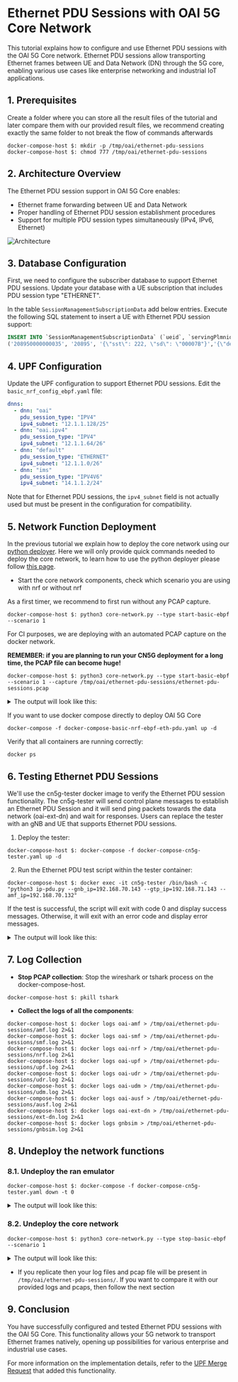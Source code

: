 # Ethernet PDU Sessions with OAI 5G Core Network

This tutorial explains how to configure and use Ethernet PDU sessions with the OAI 5G Core network. Ethernet PDU sessions allow transporting Ethernet frames between UE and Data Network (DN) through the 5G core, enabling various use cases like enterprise networking and industrial IoT applications.

## 1. Prerequisites


Create a folder where you can store all the result files of the tutorial and later compare them with our provided result files, we recommend creating exactly the same folder to not break the flow of commands afterwards

<!---
For CI purposes please ignore this line
``` shell
docker-compose-host $: rm -rf /tmp/oai/ethernet-pdu-sessions
```
-->

``` shell
docker-compose-host $: mkdir -p /tmp/oai/ethernet-pdu-sessions
docker-compose-host $: chmod 777 /tmp/oai/ethernet-pdu-sessions
```

## 2. Architecture Overview

The Ethernet PDU session support in OAI 5G Core enables:
* Ethernet frame forwarding between UE and Data Network
* Proper handling of Ethernet PDU session establishment procedures
* Support for multiple PDU session types simultaneously (IPv4, IPv6, Ethernet)

![Architecture](images/ethernet-pdu-architecture.png)

## 3. Database Configuration

First, we need to configure the subscriber database to support Ethernet PDU sessions. Update your database with a UE subscription that includes PDU session type "ETHERNET".

 In the table `SessionManagementSubscriptionData` add below entries. Execute the following SQL statement to insert a UE with Ethernet PDU session support:

```sql
INSERT INTO `SessionManagementSubscriptionData` (`ueid`, `servingPlmnid`, `singleNssai`, `dnnConfigurations`) VALUES
('208950000000035', '20895', '{\"sst\": 222, \"sd\": \"00007B"}','{\"default\":{\"pduSessionTypes\":{ \"defaultSessionType\": \"ETHERNET\"},\"sscModes\": {\"defaultSscMode\": \"SSC_MODE_1\"},\"5gQosProfile\": {\"5qi\": 6,\"arp\":{\"priorityLevel\": 1,\"preemptCap\": \"NOT_PREEMPT\",\"preemptVuln\":\"NOT_PREEMPTABLE\"},\"priorityLevel\":1},\"sessionAmbr\":{\"uplink\":\"150Mbps\", \"downlink\":\"150Mbps\"}}, \"ethernet\":{\"pduSessionTypes\":{ \"defaultSessionType\": \"ETHERNET\"},\"sscModes\": {\"defaultSscMode\": \"SSC_MODE_1\"},\"5gQosProfile\": {\"5qi\": 6,\"arp\":{\"priorityLevel\": 1,\"preemptCap\": \"NOT_PREEMPT\",\"preemptVuln\":\"NOT_PREEMPTABLE\"},\"priorityLevel\":1},\"sessionAmbr\":{\"uplink\":\"150Mbps\", \"downlink\":\"150Mbps\"}}}');
```

## 4. UPF Configuration

Update the UPF configuration to support Ethernet PDU sessions. Edit the `basic_nrf_config_ebpf.yaml` file:

```yaml
dnns:
  - dnn: "oai"
    pdu_session_type: "IPV4"
    ipv4_subnet: "12.1.1.128/25"
  - dnn: "oai.ipv4"
    pdu_session_type: "IPV4"
    ipv4_subnet: "12.1.1.64/26"
  - dnn: "default"
    pdu_session_type: "ETHERNET"
    ipv4_subnet: "12.1.1.0/26"
  - dnn: "ims"
    pdu_session_type: "IPV4V6"
    ipv4_subnet: "14.1.1.2/24"
```

Note that for Ethernet PDU sessions, the `ipv4_subnet` field is not actually used but must be present in the configuration for compatibility.

## 5. Network Function Deployment

In the previous tutorial we explain how to deploy the core network using our [python deployer](../docker-compose/core-network.py). Here we will only provide quick commands needed to deploy the core network, to learn how to use the python deployer please follow [this page](./DEPLOY_SA5G_MINI_WITH_GNBSIM.md).

- Start the core network components, check which scenario you are using with nrf or without nrf

As a first timer, we recommend to first run without any PCAP capture.

``` console
docker-compose-host $: python3 core-network.py --type start-basic-ebpf --scenario 1
```

For CI purposes, we are deploying with an automated PCAP capture on the docker network.

**REMEMBER: if you are planning to run your CN5G deployment for a long time, the PCAP file can become huge!**

``` shell
docker-compose-host $: python3 core-network.py --type start-basic-ebpf --scenario 1 --capture /tmp/oai/ethernet-pdu-sessions/ethernet-pdu-sessions.pcap
```
<details>
<summary>The output will look like this:</summary>

</details>

If you want to use docker compose directly to deploy OAI 5G Core

```console
docker-compose -f docker-compose-basic-nrf-ebpf-eth-pdu.yaml up -d
```

Verify that all containers are running correctly:

```console
docker ps
```

## 6. Testing Ethernet PDU Sessions

We'll use the cn5g-tester docker image to verify the Ethernet PDU session functionality. The cn5g-tester will send control plane messages to establish an Ethernet PDU Session and it will send ping packets towards the data network (oai-ext-dn) and wait for responses. Users can replace the tester with an gNB and UE that supports Ethernet PDU sessions.


1. Deploy the tester:

```shell
docker-compose-host $: docker-compose -f docker-compose-cn5g-tester.yaml up -d
```

2. Run the Ethernet PDU test script within the tester container:

```shell
docker-compose-host $: docker exec -it cn5g-tester /bin/bash -c "python3 ip-pdu.py --gnb_ip=192.168.70.143 --gtp_ip=192.168.71.143 --amf_ip=192.168.70.132"
```

If the test is successful, the script will exit with code 0 and display success messages. Otherwise, it will exit with an error code and display error messages.

<details>
<summary>The output will look like this:</summary>


</details>

## 7. Log Collection

<!---
For CI purposes please ignore these lines
``` shell
docker-compose-host $: docker-compose -f docker-compose-cn5g-tester.yaml stop -t 2
docker-compose-host $: docker-compose -f docker-compose-basic-nrf-ebpf-eth-pdu.yaml stop -t 30
```
-->

- **Stop PCAP collection**: Stop the wireshark or tshark process on the docker-compose-host.

``` console
docker-compose-host $: pkill tshark
```

- **Collect the logs of all the components**:

``` shell
docker-compose-host $: docker logs oai-amf > /tmp/oai/ethernet-pdu-sessions/amf.log 2>&1
docker-compose-host $: docker logs oai-smf > /tmp/oai/ethernet-pdu-sessions/smf.log 2>&1
docker-compose-host $: docker logs oai-nrf > /tmp/oai/ethernet-pdu-sessions/nrf.log 2>&1
docker-compose-host $: docker logs oai-upf > /tmp/oai/ethernet-pdu-sessions/upf.log 2>&1
docker-compose-host $: docker logs oai-udr > /tmp/oai/ethernet-pdu-sessions/udr.log 2>&1
docker-compose-host $: docker logs oai-udm > /tmp/oai/ethernet-pdu-sessions/udm.log 2>&1
docker-compose-host $: docker logs oai-ausf > /tmp/oai/ethernet-pdu-sessions/ausf.log 2>&1
docker-compose-host $: docker logs oai-ext-dn > /tmp/oai/ethernet-pdu-sessions/ext-dn.log 2>&1
docker-compose-host $: docker logs gnbsim > /tmp/oai/ethernet-pdu-sessions/gnbsim.log 2>&1
```

## 8. Undeploy the network functions

### 8.1. Undeploy the ran emulator

``` shell
docker-compose-host $: docker-compose -f docker-compose-cn5g-tester.yaml down -t 0
```
<details>
<summary>The output will look like this:</summary>

``` console
Stopping gnbsim ... done
Found orphan containers (oai-nrf, oai-ausf, oai-smf, oai-udr, oai-upf, mysql, oai-amf, oai-udm, oai-ext-dn) for this project.
Removing gnbsim ... done
Network demo-oai-public-net is external, skipping
```
</details>

### 8.2. Undeploy the core network

``` shell
docker-compose-host $: python3 core-network.py --type stop-basic-ebpf --scenario 1
```
<details>
<summary>The output will look like this:</summary>

``` console
[2023-07-13 13:07:54,271] root:DEBUG:  UnDeploying OAI 5G core components....
[2023-07-13 13:07:54,272] root:DEBUG: docker-compose -f docker-compose-basic-nrf.yaml down -t 0
Removing oai-upf    ...
Removing oai-smf    ...
Removing oai-amf    ...
Removing oai-ausf   ...
Removing oai-udm    ...
Removing oai-udr    ...
Removing oai-ext-dn ...
Removing oai-nrf    ...
Removing mysql      ...
Removing oai-udr    ... done
Removing oai-smf    ... done
Removing oai-upf    ... done
Removing oai-ausf   ... done
Removing oai-nrf    ... done
Removing oai-udm    ... done
Removing mysql      ... done
Removing oai-ext-dn ... done
Removing oai-amf    ... done
Removing network demo-oai-public-net

[2023-07-13 13:07:55,711] root:DEBUG:  OAI 5G core components are UnDeployed....
```
</details>

- If you replicate then your log files and pcap file will be present in `/tmp/oai/ethernet-pdu-sessions/`. If you want to compare it with our provided logs and pcaps, then follow the next section


## 9. Conclusion

You have successfully configured and tested Ethernet PDU sessions with the OAI 5G Core. This functionality allows your 5G network to transport Ethernet frames natively, opening up possibilities for various enterprise and industrial use cases.

For more information on the implementation details, refer to the [UPF Merge Request](https://gitlab.eurecom.fr/oai/cn5g/oai-cn5g-upf/-/merge_requests/71) that added this functionality.